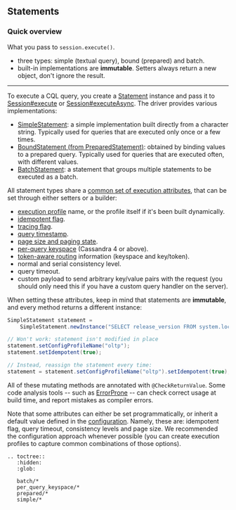 ## Statements

### Quick overview

What you pass to `session.execute()`.

* three types: simple (textual query), bound (prepared) and batch.
* built-in implementations are **immutable**. Setters always return a new object, don't ignore the
  result.

-----

To execute a CQL query, you  create a [Statement] instance and pass it to
[Session#execute][execute] or [Session#executeAsync][executeAsync]. The driver provides various
implementations:

* [SimpleStatement](simple/): a simple implementation built directly from a character string. 
  Typically used for queries that are executed only once or a few times.
* [BoundStatement (from PreparedStatement)](prepared/): obtained by binding values to a prepared
  query. Typically used for queries that are executed often, with different values.
* [BatchStatement](batch/): a statement that groups multiple statements to be executed as a batch.

All statement types share a [common set of execution attributes][StatementBuilder], that can be set
through either setters or a builder:

* [execution profile](../configuration/) name, or the profile itself if it's been built dynamically.
* [idempotent flag](../idempotence/).
* [tracing flag](../tracing/).
* [query timestamp](../query_timestamps/).
* [page size and paging state](../paging/).
* [per-query keyspace](per_query_keyspace/) (Cassandra 4 or above).
* [token-aware routing](../load_balancing/#token-aware) information (keyspace and key/token).
* normal and serial consistency level.
* query timeout.
* custom payload to send arbitrary key/value pairs with the request (you should only need this if
  you have a custom query handler on the server).

When setting these attributes, keep in mind that statements are **immutable**, and every method
returns a different instance:

```java
SimpleStatement statement =
    SimpleStatement.newInstance("SELECT release_version FROM system.local");

// Won't work: statement isn't modified in place
statement.setConfigProfileName("oltp");
statement.setIdempotent(true);

// Instead, reassign the statement every time:
statement = statement.setConfigProfileName("oltp").setIdempotent(true);
```

All of these mutating methods are annotated with `@CheckReturnValue`. Some code analysis tools --
such as [ErrorProne](https://errorprone.info/) -- can check correct usage at build time, and report
mistakes as compiler errors.

Note that some attributes can either be set programmatically, or inherit a default value defined in
the [configuration](../configuration/). Namely, these are: idempotent flag, query timeout,
consistency levels and page size. We recommended the configuration approach whenever possible (you
can create execution profiles to capture common combinations of those options).

[Statement]:        https://docs.datastax.com/en/drivers/java/4.17/com/datastax/oss/driver/api/core/cql/Statement.html
[StatementBuilder]: https://docs.datastax.com/en/drivers/java/4.17/com/datastax/oss/driver/api/core/cql/StatementBuilder.html
[execute]:          https://docs.datastax.com/en/drivers/java/4.17/com/datastax/oss/driver/api/core/session/Session.html#execute-com.datastax.oss.driver.api.core.cql.Statement-
[executeAsync]:     https://docs.datastax.com/en/drivers/java/4.17/com/datastax/oss/driver/api/core/session/Session.html#executeAsync-com.datastax.oss.driver.api.core.cql.Statement-

```eval_rst
.. toctree::
   :hidden:
   :glob:
   
   batch/*
   per_query_keyspace/*
   prepared/*
   simple/*
```
